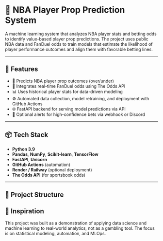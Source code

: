 # 🏀 NBA Player Prop Prediction System

A machine learning system that analyzes NBA player stats and betting odds to identify value-based player prop predictions. The project uses public NBA data and FanDuel odds to train models that estimate the likelihood of player performance outcomes and align them with favorable betting lines.

---

## 🚀 Features

- 🧠 Predicts NBA player prop outcomes (over/under)
- 🔗 Integrates real-time FanDuel odds using The Odds API
- 📊 Uses historical player stats for data-driven modeling
- ⚙️ Automated data collection, model retraining, and deployment with GitHub Actions
- 🌐 FastAPI backend for serving model predictions via API
- 🔔 Optional alerts for high-confidence bets via webhook or Discord

---

## 📦 Tech Stack

- **Python 3.9**
- **Pandas**, **NumPy**, **Scikit-learn**, **TensorFlow**
- **FastAPI**, **Uvicorn**
- **GitHub Actions** (automation)
- **Render / Railway** (optional deployment)
- **The Odds API** (for sportsbook odds)

---

## 🔧 Project Structure

## 🧠 Inspiration

This project was built as a demonstration of applying data science and machine learning to real-world 
analytics, not as a gambling tool. The focus is on statistical modeling, automation, and MLOps.